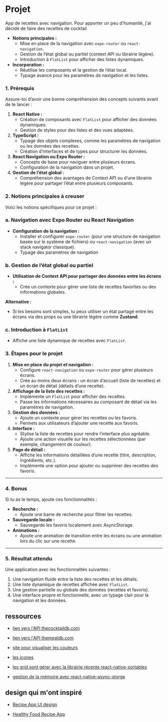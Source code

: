 # Projet

App de recettes avec navigation.
Pour apporter un peu d'humanité, j'ai décidé de faire des recettes de cocktail

- **Notions principales :**
  - Mise en place de la navigation avec `expo-router` ou `react-navigation`.
  - Gestion de l’état global ou partiel (context API ou librairie légère).
  - Introduction à `FlatList` pour afficher des listes dynamiques.
- **Incorporation :**
  - Réutilise les composants et la gestion de l’état local.
  - Typage avancé pour les paramètres de navigation et les listes.

### **1. Prérequis**

Assure-toi d’avoir une bonne compréhension des concepts suivants avant de te lancer :

1. **React Native :**
   - Création de composants avec `FlatList` pour afficher des données dynamiques.
   - Gestion de styles pour des listes et des vues adaptées.
2. **TypeScript :**
   - Typage des objets complexes, comme les paramètres de navigation ou les données des recettes.
   - Création d’interfaces et de types pour structurer les données.
3. **React Navigation ou Expo Router :**
   - Concepts de base pour naviguer entre plusieurs écrans.
   - Configuration de la navigation dans un projet.
4. **Gestion de l’état global :**
   - Compréhension des avantages de Context API ou d’une librairie légère pour partager l’état entre plusieurs composants.

### **2. Notions principales à creuser**

Voici les notions spécifiques pour ce projet :

### **a. Navigation avec Expo Router ou React Navigation**

- **Configuration de la navigation :**
  - Installer et configurer `expo-router` (pour une structure de navigation basée sur le système de fichiers) ou `react-navigation` (avec un stack navigator classique).
  - Typage des paramètres de navigation

### **b. Gestion de l’état global ou partiel**

- **Utilisation de Context API pour partager des données entre les écrans :**
  - Crée un contexte pour gérer une liste de recettes favorites ou des informations globales.

**Alternative :**

- Si tes besoins sont simples, tu peux utiliser un état partagé entre les écrans via des props ou une librairie légère comme **Zustand**.

### **c. Introduction à `FlatList`**

- Affiche une liste dynamique de recettes avec `FlatList`.

### **3. Étapes pour le projet**

1. **Mise en place du projet et navigation :**
   - Configure `react-navigation` ou `expo-router` pour gérer plusieurs écrans.
   - Crée au moins deux écrans : un écran d’accueil (liste de recettes) et un écran de détail (détails d’une recette).
2. **Affichage de la liste des recettes :**
   - Implémente un `FlatList` pour afficher des recettes.
   - Passe les informations nécessaires au composant de détail via les paramètres de navigation.
3. **Gestion des données :**
   - Ajoute un contexte pour gérer les recettes ou les favoris.
   - Permets aux utilisateurs d’ajouter une recette aux favoris.
4. **Interface :**
   - Stylise la liste de recettes pour rendre l’interface plus agréable.
   - Ajoute une action visuelle sur les recettes sélectionnées (par exemple, changement de couleur).
5. **Page de détail :**
   - Affiche les informations détaillées d’une recette (titre, description, ingrédients, etc.).
   - Implémente une option pour ajouter ou supprimer des recettes des favoris.

---

### **4. Bonus**

Si tu as le temps, ajoute ces fonctionnalités :

- **Recherche :**
  - Ajoute une barre de recherche pour filtrer les recettes.
- **Sauvegarde locale :**
  - Sauvegarde les favoris localement avec AsyncStorage.
- **Animations :**
  - Ajoute une animation de transition entre les écrans ou une animation lors du clic sur une recette.

---

### **5. Résultat attendu**

Une application avec les fonctionnalités suivantes :

1. Une navigation fluide entre la liste des recettes et les détails.
2. Une liste dynamique de recettes affichée avec `FlatList`.
3. Une gestion partielle ou globale des données (recettes et favoris).
4. Une interface propre et fonctionnelle, avec un typage clair pour la navigation et les données.

## ressources

- [lien vers l'API thecocktaildb.com](https://www.thecocktaildb.com/api.php)

- [lien vers l'API themealdb.com](https://www.themealdb.com/api.php)

- [site pour visualiser les couleurs](https://www.colorhexa.com/)

- [les icones](https://icons.expo.fyi/Index)

- [les grid sont gérer avec la librairie récente react-native-sortables](https://github.com/MatiPl01/react-native-sortables?tab=readme-ov-file)

- [gestion de la mémoire avec react-native-async-storge](https://react-native-async-storage.github.io/async-storage/docs/usage/)

## design qui m'ont inspiré

- [Recipe App UI design](https://dribbble.com/shots/5711320-Recipe-App-UI-design)

- [Healthy Food Recipe App](https://dribbble.com/shots/6472568-Healthy-Food-Recipe-App)
